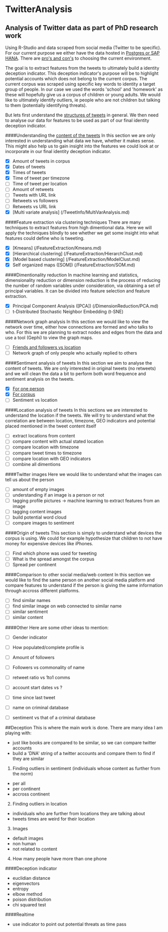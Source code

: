 # TwitterAnalysis
## Analysis of Twitter data as part of PhD research work
Using R-Studio and data scraped from social media (Twitter to be specific). 
For our current purpose we either have the data hosted in [Postgres or SAP HANA](/DBConnection).
There are [pro's and con's](/DBConnection/pro_con.md) to choosing the current environment.

The goal is to extract features from the tweets to ultimately build a identity deception indicator. This deception indicator's purpose will be to highlight potential accounts which does not belong to the current corpus.
The current corpus was scraped using specific key words to identity a target group of people. In our case we used the words 'school' and 'homework' as these will hopefully give us a corpus of children or young adults. We would like to ultimately identify outliers, ie people who are not children but talking to them (potentially identifying threats).

But lets first understand the [structures of tweets](/TweetInfo/TweetStructure.md) in general.
We then need to analyse our data for features to be used as part of our final identity deception indicator.

####Understanding the [content of the tweets](/TweetInfo/TweetCorpusInfo.md)
In this section we are only interested in understanding what data we have, whether it makes sense.
This might also help us to gain insight into the features we could look at or incorporate in our final identity deception indicator.
- [x] Amount of tweets in corpus
- [x] Dates of tweets
- [x] Times of tweets
- [x] Time of tweet per timezone
- [ ] Time of tweet per location
- [ ] Amount of retweets
- [ ] Tweets with URL link
- [ ] Retweets vs followers
- [ ] Retweets vs URL link
- [x] [Multi variate analysis] (/TweetInfo/MultiVarAnalysis.md)

####Feature extraction via clustering techniques
There are many techniques to extract features from high dimentional data. Here we will apply the techniques blindly to see whether we get some insight into what features could define who is tweeting.
- [x] [Kmeans] (/FeatureExtraction/Kmeans.md)
- [x] [Hierarchical clustering] (/FeatureExtraction/HierarchClust.md)
- [x] [Model based clustering] (/FeatureExtraction/ModelClust.md)
- [x] Self organized maps ([SOM]) (/FeatureExtraction/SOM.md)

####Dimentionality reduction
In machine learning and statistics, dimensionality reduction or dimension reduction is the process of reducing the number of random variables under consideration, via obtaining a set of principal variables. It can be divided into feature selection and feature extraction.
- [x] Principal Component Analysis ([PCA]) (/DimensionReduction/PCA.md)
- [ ] t-Distributed Stochastic Neighbor Embedding (t-SNE)

####Network graph analysis
In this section we would like to view the network over time, either how connections are formed and who talks to who. For this we are planning to extract nodes and edges from the data and use a tool (Gephi) to view the graph maps.
- [ ] [Friends and followers vs location](/NetworkAnalysis/FriendsVsFollowers.md)
- [ ] Network graph of only people who actually replied to others

####Sentiment analysis of tweets
In this section we aim to analyse the content of tweets. We are only interested in original tweets (no retweets) and we will clean the data a bit to perform both word frequence and sentiment analysis on the tweets.
- [x] [For one person](/Sentiment/SentimentAnalysisSingle.md)
- [x] [For corpus](/Sentiment/SentimentAnalysis.md)
- [ ] Sentiment vs location

####Location analysis of tweets
In this sections we are interested to understand the location if the tweets. We will try to understand what the correlation are between location, timezone, GEO indicators and potential placed mentioned in the tweet content itself
- [ ] extract locations from content
- [ ] compare content with actual stated location
- [ ] compare location with timezone
- [ ] compare tweet times to timezone
- [ ] compare location with GEO indicators
- [ ] combine all dimentions

####Twitter images
Here we would like to understand what the images can tell us about the person
- [ ] amount of empty images
- [ ] understanding if an image is a person or not
- [ ] tagging profile pictures -> machine learning to extract features from an image
- [ ] tagging content images
- [ ] build potential word cloud
- [ ] compare images to sentiment

####Origin of tweets
This section is simply to understand what devices the corpus is using. We could for example hypothesize that children to not have money for expensive devices like iPhones.
- [ ] Find which phone was used for tweeting
- [ ] What is the spread amongst the corpus
- [ ] Spread per continent

####Comparison to other social media/web content
In this section we would like to find the same person on another social media platform and compare features to understand if the person is giving the same information through accross different platforms.
- [ ] find similar names
- [ ] find similar image on web connected to similar name
- [ ] similar sentiment
- [ ] similar content

####Other
Here are some other ideas to mention:
- [ ] Gender indicator
- [ ] How populated/complete profile is
- [ ] Amount of followers
- [ ] Followers vs commonality of name
- [ ] retweet ratio vs 1to1 comms
- [ ] account start dates vs ?
- [ ] time since last tweet
- [ ] name on criminal database
- [ ] sentiment vs that of a criminal database


##Deception
This is where the main work is done. There are many idea I am playing with:
- just like books are compared to be similar, so we can compare twitter accounts
- build a 'DNA' string of a twitter accounts and compare them to find if they are similar

1. Finding outliers in sentiment (individuals whose content as further from the norm)
  * per all
  * per continent
  * accross continent
2. Finding outliers in location
  * individuals who are further from locations they are talking about
  * tweets times are weird for their location
3. Images
  * default images
  * non human
  * not related to content
4. How many people have more than one phone

####Deception indicator
- euclidian distance
- eigenvectors
- entropy
- elbow method
- poison distribution
- chi squared test
    
####Realtime
- use indicator to point out potential threats as time pass
